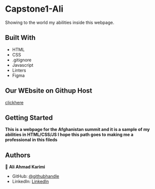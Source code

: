 # Capstone1-Ali

Showing to the world my abilities inside this webpage. 

## Built With

- HTML
- CSS
- .gitignore
- Javascript
- Linters
- Figma

## Our WEbsite on Githup Host

[clickhere](https://aliahmad-karimi.github.io/Capstone1-Ali.github.io/)

## Getting Started

**This is a webpage for the Afghanistan summit and it is a sample of my abilities in HTML/CSS/JS I hope this path goes to making me a professional in this fileds**

## Authors

👤 **Ali Ahmad Karimi**

- GitHub: [@githubhandle](https://github.com/Aliahmad-karimi)
- LinkedIn: [LinkedIn](https://www.linkedin.com/in/ali-karimi-028473157/)
